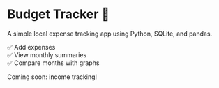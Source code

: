 # Budget Tracker 💸

A simple local expense tracking app using Python, SQLite, and pandas.

✅ Add expenses  
✅ View monthly summaries  
✅ Compare months with graphs

Coming soon: income tracking!